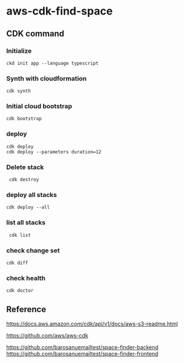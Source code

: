 # aws-cdk-find-space

## CDK command
###  Initialize
```ckd init app --language typescript```
###  Synth with cloudformation
```cdk synth```
###  Initial cloud bootstrap
```cdk bootstrap```
### deploy
```
cdk deploy
cdk deploy --parameters duration=12
```

### Delete stack
``` cdk destroy```

### deploy all stacks
``` cdk deploy --all ```

### list all stacks
``` cdk list```

### check change set
```cdk diff```

### check health
```cdk doctor```


## Reference
https://docs.aws.amazon.com/cdk/api/v1/docs/aws-s3-readme.html

https://github.com/aws/aws-cdk

https://github.com/barosanuemailtest/space-finder-backend
https://github.com/barosanuemailtest/space-finder-frontend



